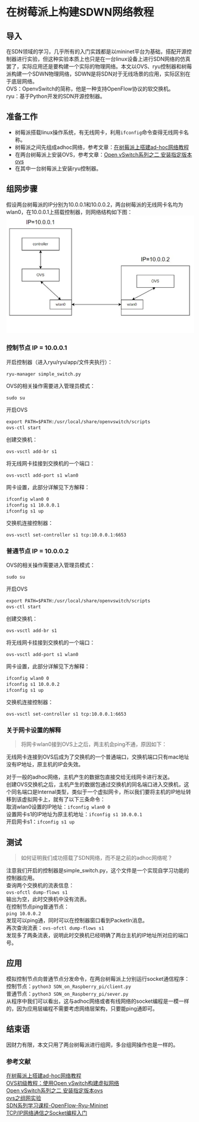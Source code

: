 # 在树莓派上构建SDWN网络教程

## 导入
在SDN领域的学习，几乎所有的入门实践都是以mininet平台为基础，搭配开源控制器进行实验，但这种实验本质上也只是在一台linux设备上进行SDN网络的仿真罢了，实际应用还是要构建一个实际的物理网络。本文以OVS、ryu控制器和树莓派构建一个SDWN物理网络，SDWN是将SDN对于无线场景的应用，实际区别在于底层网络。    
OVS：OpenvSwitch的简称，他是一种支持OpenFlow协议的软交换机。    
ryu：基于Python开发的SDN开源控制器。
## 准备工作
- 树莓派搭载linux操作系统，有无线网卡，利用`ifconfig`命令查得无线网卡名称。 
- 树莓派之间先组成adhoc网络，参考文章：[在树莓派上搭建ad-hoc网络教程](https://blog.csdn.net/lby0910/article/details/53420459)   
- 在两台树莓派上安装OVS，参考文章：[Open vSwitch系列之二 安装指定版本ovs](https://www.cnblogs.com/goldsunshine/p/10331606.html) 
- 在其中一台树莓派上安装ryu控制器。
## 组网步骤
假设两台树莓派的IP分别为10.0.0.1和10.0.0.2，两台树莓派的无线网卡名均为wlan0，在10.0.0.1上搭载控制器，则网络结构如下图： 
![组网结果结构](/image/SDN_on_RaspberryPi/树莓派组网图示.jpg)   
### 控制节点 IP = 10.0.0.1 
开启控制器（进入ryu/ryu/app/文件夹执行）：
```
ryu-manager simple_switch.py
```
OVS的相关操作需要进入管理员模式：
```
sudo su
```  
开启OVS
```
export PATH=$PATH:/usr/local/share/openvswitch/scripts
ovs-ctl start 
```

创建交换机：
```
ovs-vsctl add-br s1
```
将无线网卡挂接到交换机的一个端口：
```
ovs-vsctl add-port s1 wlan0
```
网卡设置，此部分详解见下方解释：
```
ifconfig wlan0 0
ifconfig s1 10.0.0.1
ifconfig s1 up
```
交换机连接控制器：
```
ovs-vsctl set-controller s1 tcp:10.0.0.1:6653
```
### 普通节点 IP = 10.0.0.2
OVS的相关操作需要进入管理员模式：
```
sudo su
```  
开启OVS
```
export PATH=$PATH:/usr/local/share/openvswitch/scripts
ovs-ctl start 
```
创建交换机：
```
ovs-vsctl add-br s1
```
将无线网卡挂接到交换机的一个端口：
```
ovs-vsctl add-port s1 wlan0
```
网卡设置，此部分详解见下方解释：
```
ifconfig wlan0 0
ifconfig s1 10.0.0.2
ifconfig s1 up
```
交换机连接控制器：
```
ovs-vsctl set-controller s1 tcp:10.0.0.1:6653
```
### 关于网卡设置的解释
> 将网卡wlan0接到OVS上之后，两主机会ping不通，原因如下：

无线网卡连接到OVS后成为了交换机的一个普通端口，交换机端口只有mac地址没有IP地址，原主机的IP会失效。

对于一般的adhoc网络，主机产生的数据包直接交给无线网卡进行发送。     
创建OVS交换机之后，主机产生的数据包通过交换机的同名端口进入交换机，这个同名端口是Internal类型，类似于一个虚拟网卡，所以我们要将主机的IP地址转移到该虚拟网卡上，就有了以下三条命令：   
取消wlan0设置的IP地址：`ifconfig wlan0 0`   
设置网卡s1的IP地址为原主机地址：`ifconfig s1 10.0.0.1`  
开启网卡s1：`ifconfig s1 up`    
## 测试
> 如何证明我们成功搭载了SDN网络，而不是之前的adhoc网络呢？       
 
注意我们开启的控制器是simple_switch.py，这个文件是一个实现自学习功能的控制器应用。      
查询两个交换机的流表信息：      
`ovs-ofctl dump-flows s1`       
输出为空，此时交换机中没有流表。    
在控制节点ping普通节点：    
`ping 10.0.0.2`  
发现可以ping通，同时可以在控制器窗口看到PacketIn消息。  
再次查询流表：`ovs-ofctl dump-flows s1`     
发现多了两条流表，说明此时交换机已经明确了两台主机的IP地址所对应的端口号。    
## 应用
模拟控制节点向普通节点分发命令，在两台树莓派上分别运行socket通信程序：  
控制节点：`python3 SDN_on_Raspberry_pi/client.py`   
普通节点：`python3 SDN_on_Raspberry_pi/sever.py`    
从程序中我们可以看出，这与adhoc网络或者有线网络的socket编程是一模一样的，因为应用层编程不需要考虑网络层架构，只要能ping通即可。
## 结束语
因财力有限，本文只用了两台树莓派进行组网，多台组网操作也是一样的。
### 参考文献
[在树莓派上搭建ad-hoc网络教程](https://blog.csdn.net/lby0910/article/details/53420459)   
[OVS初级教程：使用Open vSwitch构建虚拟网络](https://www.sdnlab.com/sdn-guide/14747.html)  
[Open vSwitch系列之二 安装指定版本ovs](https://www.cnblogs.com/goldsunshine/p/10331606.html)  
[ovs之组网实验](https://www.cnblogs.com/mrwuzs/p/10242737.html)  
[SDN系列学习课程-OpenFlow-Ryu-Mininet](https://www.bilibili.com/video/BV1ft4y1a7ip?spm_id_from=333.1007.top_right_bar_window_default_collection.content.click)  
[TCP/IP网络通信之Socket编程入门](https://www.bilibili.com/video/BV1eg411G7pW?spm_id_from=333.1007.top_right_bar_window_default_collection.content.click)  
